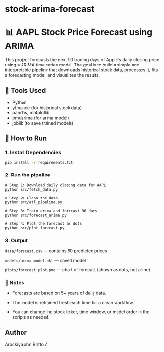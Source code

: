 # stock-arima-forecast
# 📊 AAPL Stock Price Forecast using ARIMA

This project forecasts the next 90 trading days of Apple's daily closing price using a ARIMA time series model. The goal is to build a simple and interpretable pipeline that downloads historical stock data, processes it, fits a forecasting model, and visualizes the results.

## 🔧 Tools Used

- Python
- yfinance (for historical stock data)
- pandas, matplotlib
- pmdarima (for arima model)
- joblib (to save trained models)


## 🚀 How to Run

### 1. Install Dependencies

```bash
pip install -r requirements.txt
```
### 2. Run the pipeline
```
# Step 1: Download daily closing data for AAPL
python src/fetch_data.py

# Step 2: Clean the data
python src/etl_pipeline.py

# Step 3: Train arima and forecast 90 days
python src/forecast_arima.py

# Step 4: Plot the forecast as dots
python src/plot_forecast.py
```

### 3. Output
`data/forecast.csv` — contains 90 predicted prices

`models/arima_model.pkl` — saved model

`plots/forecast_plot.png` — chart of forecast (shown as dots, not a line)

### 🔎 Notes

- Forecasts are based on 5+ years of daily data.

- The model is retrained fresh each time for a clean workflow.

- You can change the stock ticker, time window, or model order in the scripts as needed.

## Author
Arockiyajohn Britto A
